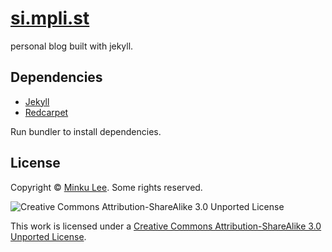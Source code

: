 # [si.mpli.st](http://si.mpli.st/)

personal blog built with jekyll.


## Dependencies

- [Jekyll](http://jekyllrb.com/)
- [Redcarpet](https://github.com/vmg/redcarpet)

Run bundler to install dependencies.


## License

Copyright © [Minku Lee](mailto:premist@me.com). Some rights reserved. 

![Creative Commons Attribution-ShareAlike 3.0 Unported License](http://i.creativecommons.org/l/by-sa/3.0/88x31.png)

This work is licensed under a [Creative Commons Attribution-ShareAlike 3.0 Unported License](http://creativecommons.org/licenses/by-sa/3.0/deed.en_US).
